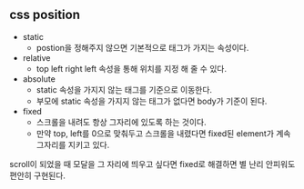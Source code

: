 ## css position

- static
	- postion을 정해주지 않으면 기본적으로 태그가 가지는 속성이다.
- relative
	- top left right left 속성을 통해 위치를 지정 해 줄 수 있다.
- absolute
	- static 속성을 가지지 않는 태그를 기준으로 이동한다.
	- 부모에 static 속성을 가지지 않는 태그가 없다면 body가 기준이 된다.
- fixed
	- 스크롤을 내려도 항상 그자리에 있도록 하는 것이다.
	- 만약 top, left를 0으로 맞춰두고 스크롤을 내렸다면 fixed된 element가 계속 그자리를 지키고 있다.

scroll이 되었을 때 모달을 그 자리에 띄우고 싶다면 fixed로 해결하면 별 난리 안피워도 편안히 구현된다.
